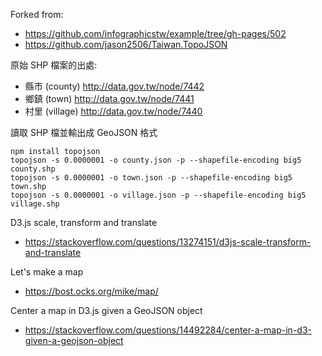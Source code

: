Forked from:

* https://github.com/infographicstw/example/tree/gh-pages/502
* https://github.com/jason2506/Taiwan.TopoJSON

原始 SHP 檔案的出處:

* 縣市 (county) http://data.gov.tw/node/7442
* 鄉鎮 (town) http://data.gov.tw/node/7441
* 村里 (village) http://data.gov.tw/node/7440

讀取 SHP 檔並輸出成 GeoJSON 格式

```
npm install topojson
topojson -s 0.0000001 -o county.json -p --shapefile-encoding big5 county.shp
topojson -s 0.0000001 -o town.json -p --shapefile-encoding big5 town.shp
topojson -s 0.0000001 -o village.json -p --shapefile-encoding big5 village.shp
```

D3.js scale, transform and translate

* https://stackoverflow.com/questions/13274151/d3js-scale-transform-and-translate

Let's make a map

* https://bost.ocks.org/mike/map/

Center a map in D3.js given a GeoJSON object

* https://stackoverflow.com/questions/14492284/center-a-map-in-d3-given-a-geojson-object
